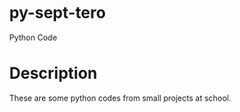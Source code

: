 # py-sept-tero
Python Code
# Description
These are some python codes from small projects at school.
